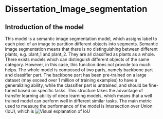 # Dissertation_Image_segmentation
## Introduction of the model
This model is a semantic image segmentation model, which assigns label to each pixel of an image to partition different objects into segments. Semantic image segmentation means that there is no distinguishing between different plants, e.g. plant_1 and plant_2. They are all classified as plants as a whole. There exists models which can distinguish different objects of the same category. However, in this case, this function does not provide too much helps.
The whole model is composed of two parts, namely backbone part and classifier part. The backbone part has been pre-trained on a large dataset (may exceed over 1 million of training examples) to have a generalizing ability, while the classifier part is untrained, and should be fine-tuned based on specific tasks. This structure takes the advantage of transfer learning ability of deep learning models, which means that a well trained model can perform well in different similar tasks.
The main metric used to measure the performance of the model is Intersection over Union (IoU), which is 
![Visual explanation of IoU](https://github.com/sdyy6211/Dissertation_Image_segmentation/blob/master/gitpic/IOU.png)
